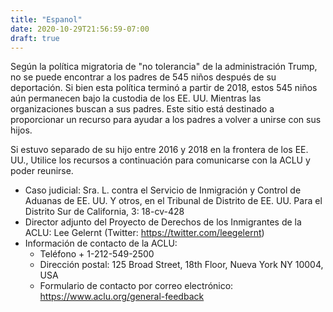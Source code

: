 ```yaml
---
title: "Espanol"
date: 2020-10-29T21:56:59-07:00
draft: true
---
```


Según la política migratoria de "no tolerancia" de la administración Trump, no se puede encontrar a los padres de 545 niños después de su deportación. Si bien esta política terminó a partir de 2018, estos 545 niños aún permanecen bajo la custodia de los EE. UU. Mientras las organizaciones buscan a sus padres. Este sitio está destinado a proporcionar un recurso para ayudar a los padres a volver a unirse con sus hijos.

Si estuvo separado de su hijo entre 2016 y 2018 en la frontera de los EE. UU., Utilice los recursos a continuación para comunicarse con la ACLU y poder reunirse.

* Caso judicial: Sra. L. contra el Servicio de Inmigración y Control de Aduanas de EE. UU. Y otros, en el Tribunal de Distrito de EE. UU. Para el Distrito Sur de California, 3: 18-cv-428
* Director adjunto del Proyecto de Derechos de los Inmigrantes de la ACLU: Lee Gelernt (Twitter: https://twitter.com/leegelernt)
* Información de contacto de la ACLU:
    * Teléfono + 1-212-549-2500
    * Dirección postal: 125 Broad Street, 18th Floor, Nueva York NY 10004, USA
    * Formulario de contacto por correo electrónico: https://www.aclu.org/general-feedback